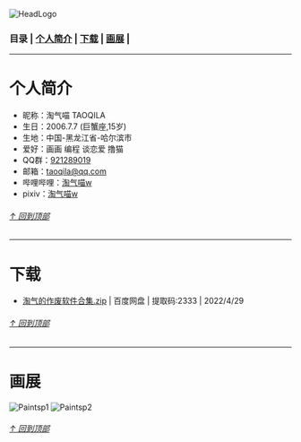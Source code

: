 <p id="0"></p>

![HeadLogo](https://user-images.githubusercontent.com/64893569/165919450-66388bff-fb68-4777-b44b-8e16d54c06cd.png)
### 目录 | [个人简介](#1) | [下载](#3) | [画展](#2) |

<p id="1"></p>

---
# 个人简介
- 昵称：淘气喵 TAOQILA
- 生日：2006.7.7 (巨蟹座,15岁)
- 生地：中国-黑龙江省-哈尔滨市
- 爱好：画画 编程 谈恋爱 撸猫
- QQ群：[921289019](https://jq.qq.com/?_wv=1027&k=0yhFgJKO)
- 邮箱：taoqila@qq.com
- 哔哩哔哩：[淘气喵w](https://space.bilibili.com/353586902)
- pixiv：[淘气喵w](https://www.pixiv.net/users/59091519)

###### [↑ 回到顶部](#0)

<p id="3"></p>

---
# 下载
- [淘气的作废软件合集.zip](https://pan.baidu.com/s/1bKPVIy04rVimrssNd-DMjA?pwd=2333) | 百度网盘 | 提取码:2333 | 2022/4/29

###### [↑ 回到顶部](#0)

<p id="2"></p>

---
# 画展
![Paintsp1](https://user-images.githubusercontent.com/64893569/165918758-81193dc8-e588-4d18-8345-b16ce2a2cb1e.png)
![Paintsp2](https://user-images.githubusercontent.com/64893569/165918783-ecdea6ea-63fc-465b-acef-fa0107c7ded0.png)

###### [↑ 回到顶部](#0)
